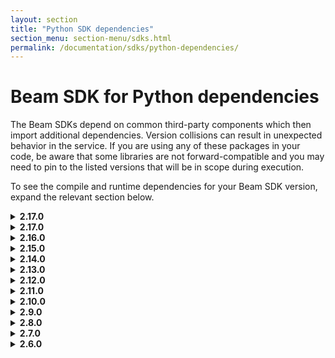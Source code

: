 ```yaml
---
layout: section
title: "Python SDK dependencies"
section_menu: section-menu/sdks.html
permalink: /documentation/sdks/python-dependencies/
---
```

<!--
Licensed under the Apache License, Version 2.0 (the "License");
you may not use this file except in compliance with the License.
You may obtain a copy of the License at

http://www.apache.org/licenses/LICENSE-2.0

Unless required by applicable law or agreed to in writing, software
distributed under the License is distributed on an "AS IS" BASIS,
WITHOUT WARRANTIES OR CONDITIONS OF ANY KIND, either express or implied.
See the License for the specific language governing permissions and
limitations under the License.
-->

# Beam SDK for Python dependencies

The Beam SDKs depend on common third-party components which then
import additional dependencies. Version collisions can result in unexpected
behavior in the service. If you are using any of these packages in your code, be
aware that some libraries are not forward-compatible and you may need to pin to
the listed versions that will be in scope during execution.

<p>To see the compile and runtime dependencies for your Beam SDK version, expand
the relevant section below.</p>

<details><summary markdown="span"><b>2.17.0</b></summary>

<p>Beam SDK for Python 2.17.0 has the following compile and runtime dependencies.</p>

<table class="table-bordered table-striped">
<tr><th>Package</th><th>Version</th></tr>
  <tr><td>avro-python3</td><td>&gt;=1.8.1,&lt;2.0.0; python_version &gt;= "3.0"</td></tr>
  <tr><td>avro</td><td>&gt;=1.8.1,&lt;2.0.0; python_version &lt; "3.0"</td></tr>
  <tr><td>cachetools</td><td>&gt;=3.1.0,&lt;4</td></tr>
  <tr><td>crcmod</td><td>&gt;=1.7,&lt;2.0</td></tr>
  <tr><td>dill</td><td>&gt;=0.3.0,&lt;0.3.1</td></tr>
  <tr><td>fastavro</td><td>&gt;=0.21.4,&lt;0.22</td></tr>
  <tr><td>funcsigs</td><td>&gt;=1.0.2,&lt;2; python_version &lt; "3.0"</td></tr>
  <tr><td>future</td><td>&gt;=0.16.0,&lt;1.0.0</td></tr>
  <tr><td>futures</td><td>&gt;=3.2.0,&lt;4.0.0; python_version &lt; "3.0"</td></tr>
  <tr><td>google-apitools</td><td>&gt;=0.5.28,&lt;0.5.29</td></tr>
  <tr><td>google-cloud-bigquery</td><td>&gt;=1.6.0,&lt;1.18.0</td></tr>
  <tr><td>google-cloud-bigtable</td><td>&gt;=0.31.1,&lt;1.1.0</td></tr>
  <tr><td>google-cloud-core</td><td>&gt;=0.28.1,&lt;2</td></tr>
  <tr><td>google-cloud-datastore</td><td>&gt;=1.7.1,&lt;1.8.0</td></tr>
  <tr><td>google-cloud-pubsub</td><td>&gt;=0.39.0,&lt;1.1.0</td></tr>
  <tr><td>googledatastore</td><td>&gt;=7.0.1,&lt;7.1; python_version &lt; "3.0"</td></tr>
  <tr><td>grpcio</td><td>&gt;=1.12.1,&lt;2</td></tr>
  <tr><td>hdfs</td><td>&gt;=2.1.0,&lt;3.0.0</td></tr>
  <tr><td>httplib2</td><td>&gt;=0.8,&lt;=0.12.0</td></tr>
  <tr><td>mock</td><td>&gt;=1.0.1,&lt;3.0.0</td></tr>
  <tr><td>oauth2client</td><td>&gt;=2.0.1,&lt;4</td></tr>
  <tr><td>proto-google-cloud-datastore-v1</td><td>&gt;=0.90.0,&lt;=0.90.4; python_version &lt; "3.0"</td></tr>
  <tr><td>protobuf</td><td>&gt;=3.5.0.post1,&lt;4</td></tr>
  <tr><td>pyarrow</td><td>&gt;=0.15.1,&lt;0.16.0; python_version &gt;= "3.0" or platform_system != "Windows"</td></tr>
  <tr><td>pydot</td><td>&gt;=1.2.0,&lt;2</td></tr>
  <tr><td>pymongo</td><td>&gt;=3.8.0,&lt;4.0.0</td></tr>
  <tr><td>python-dateutil</td><td>&gt;=2.8.0,&lt;3</td></tr>
  <tr><td>pytz</td><td>&gt;=2018.3</td></tr>
  <tr><td>pyvcf</td><td>&gt;=0.6.8,&lt;0.7.0; python_version &lt; "3.0"</td></tr>
  <tr><td>typing</td><td>&gt;=3.6.0,&lt;3.7.0; python_version &lt; "3.5.0"</td></tr>
</table>
</details>


<details><summary markdown="span"><b>2.17.0</b></summary>

<p>Beam SDK for Python 2.17.0 has the following compile and runtime dependencies.</p>

<table class="table-bordered table-striped">
<tr><th>Package</th><th>Version</th></tr>
  <tr><td>avro-python3</td><td>&gt;=1.8.1,&lt;2.0.0; python_version &gt;= "3.0"</td></tr>
  <tr><td>avro</td><td>&gt;=1.8.1,&lt;2.0.0; python_version &lt; "3.0"</td></tr>
  <tr><td>cachetools</td><td>&gt;=3.1.0,&lt;4</td></tr>
  <tr><td>crcmod</td><td>&gt;=1.7,&lt;2.0</td></tr>
  <tr><td>dill</td><td>&gt;=0.3.0,&lt;0.3.1</td></tr>
  <tr><td>fastavro</td><td>&gt;=0.21.4,&lt;0.22</td></tr>
  <tr><td>funcsigs</td><td>&gt;=1.0.2,&lt;2; python_version &lt; "3.0"</td></tr>
  <tr><td>future</td><td>&gt;=0.16.0,&lt;1.0.0</td></tr>
  <tr><td>futures</td><td>&gt;=3.2.0,&lt;4.0.0; python_version &lt; "3.0"</td></tr>
  <tr><td>google-apitools</td><td>&gt;=0.5.28,&lt;0.5.29</td></tr>
  <tr><td>google-cloud-bigquery</td><td>&gt;=1.6.0,&lt;1.18.0</td></tr>
  <tr><td>google-cloud-bigtable</td><td>&gt;=0.31.1,&lt;1.1.0</td></tr>
  <tr><td>google-cloud-core</td><td>&gt;=0.28.1,&lt;2</td></tr>
  <tr><td>google-cloud-datastore</td><td>&gt;=1.7.1,&lt;1.8.0</td></tr>
  <tr><td>google-cloud-pubsub</td><td>&gt;=0.39.0,&lt;1.1.0</td></tr>
  <tr><td>googledatastore</td><td>&gt;=7.0.1,&lt;7.1; python_version &lt; "3.0"</td></tr>
  <tr><td>grpcio</td><td>&gt;=1.12.1,&lt;2</td></tr>
  <tr><td>hdfs</td><td>&gt;=2.1.0,&lt;3.0.0</td></tr>
  <tr><td>httplib2</td><td>&gt;=0.8,&lt;=0.12.0</td></tr>
  <tr><td>mock</td><td>&gt;=1.0.1,&lt;3.0.0</td></tr>
  <tr><td>oauth2client</td><td>&gt;=2.0.1,&lt;4</td></tr>
  <tr><td>proto-google-cloud-datastore-v1</td><td>&gt;=0.90.0,&lt;=0.90.4; python_version &lt; "3.0"</td></tr>
  <tr><td>protobuf</td><td>&gt;=3.5.0.post1,&lt;4</td></tr>
  <tr><td>pyarrow</td><td>&gt;=0.15.1,&lt;0.16.0; python_version &gt;= "3.0" or platform_system != "Windows"</td></tr>
  <tr><td>pydot</td><td>&gt;=1.2.0,&lt;2</td></tr>
  <tr><td>pymongo</td><td>&gt;=3.8.0,&lt;4.0.0</td></tr>
  <tr><td>python-dateutil</td><td>&gt;=2.8.0,&lt;3</td></tr>
  <tr><td>pytz</td><td>&gt;=2018.3</td></tr>
  <tr><td>pyvcf</td><td>&gt;=0.6.8,&lt;0.7.0; python_version &lt; "3.0"</td></tr>
  <tr><td>typing</td><td>&gt;=3.6.0,&lt;3.7.0; python_version &lt; "3.5.0"</td></tr>
</table>
</details>


<details><summary markdown="span"><b>2.16.0</b></summary>

<p>Beam SDK for Python 2.16.0 has the following compile and
  runtime dependencies.</p>

<table class="table-bordered table-striped">
  <tr><th>Package</th><th>Version</th></tr>
  <tr><td>avro-python3</td><td>&gt;=1.8.1,&lt;2.0.0; python_version &gt;= "3.0"</td></tr>
  <tr><td>avro</td><td>&gt;=1.8.1,&lt;2.0.0; python_version &lt; "3.0"</td></tr>
  <tr><td>cachetools</td><td>&gt;=3.1.0,&lt;4</td></tr>
  <tr><td>crcmod</td><td>&gt;=1.7,&lt;2.0</td></tr>
  <tr><td>dill</td><td>&gt;=0.3.0,&lt;0.3.1</td></tr>
  <tr><td>fastavro</td><td>&gt;=0.21.4,&lt;0.22</td></tr>
  <tr><td>funcsigs</td><td>&gt;=1.0.2,&lt;2; python_version &lt; "3.0"</td></tr>
  <tr><td>future</td><td>&gt;=0.16.0,&lt;1.0.0</td></tr>
  <tr><td>futures</td><td>&gt;=3.2.0,&lt;4.0.0; python_version &lt; "3.0"</td></tr>
  <tr><td>google-apitools</td><td>&gt;=0.5.28,&lt;0.5.29</td></tr>
  <tr><td>google-cloud-bigquery</td><td>&gt;=1.6.0,&lt;1.18.0</td></tr>
  <tr><td>google-cloud-bigtable</td><td>&gt;=0.31.1,&lt;1.1.0</td></tr>
  <tr><td>google-cloud-core</td><td>&gt;=0.28.1,&lt;2</td></tr>
  <tr><td>google-cloud-datastore</td><td>&gt;=1.7.1,&lt;1.8.0</td></tr>
  <tr><td>google-cloud-pubsub</td><td>&gt;=0.39.0,&lt;1.1.0</td></tr>
  <tr><td>googledatastore</td><td>&gt;=7.0.1,&lt;7.1; python_version &lt; "3.0"</td></tr>
  <tr><td>grpcio</td><td>&gt;=1.12.1,&lt;2</td></tr>
  <tr><td>hdfs</td><td>&gt;=2.1.0,&lt;3.0.0</td></tr>
  <tr><td>httplib2</td><td>&gt;=0.8,&lt;=0.12.0</td></tr>
  <tr><td>mock</td><td>&gt;=1.0.1,&lt;3.0.0</td></tr>
  <tr><td>oauth2client</td><td>&gt;=2.0.1,&lt;4</td></tr>
  <tr><td>proto-google-cloud-datastore-v1</td><td>&gt;=0.90.0,&lt;=0.90.4; python_version &lt; "3.0"</td></tr>
  <tr><td>protobuf</td><td>&gt;=3.5.0.post1,&lt;4</td></tr>
  <tr><td>pyarrow</td><td>&gt;=0.11.1,&lt;0.15.0; python_version &gt;= "3.0" or platform_system != "Windows"</td></tr>
  <tr><td>pydot</td><td>&gt;=1.2.0,&lt;2</td></tr>
  <tr><td>pymongo</td><td>&gt;=3.8.0,&lt;4.0.0</td></tr>
  <tr><td>python-dateutil</td><td>&gt;=2.8.0,&lt;3</td></tr>
  <tr><td>pytz</td><td>&gt;=2018.3</td></tr>
  <tr><td>pyvcf</td><td>&gt;=0.6.8,&lt;0.7.0; python_version &lt; "3.0"</td></tr>
  <tr><td>pyyaml</td><td>&gt;=3.12,&lt;4.0.0</td></tr>
  <tr><td>typing</td><td>&gt;=3.6.0,&lt;3.7.0; python_version &lt; "3.5.0"</td></tr>
</table>

</details>

<details><summary markdown="span"><b>2.15.0</b></summary>

<p>Beam SDK for Python 2.15.0 has the following compile and
  runtime dependencies.</p>
<table class="table-bordered table-striped">
  <tr><th>Package</th><th>Version</th></tr>
  <tr><td>avro-python3</td><td>&gt;=1.8.1,&lt;2.0.0; python_version &gt;= "3.0"</td></tr>
  <tr><td>avro</td><td>&gt;=1.8.1,&lt;2.0.0; python_version &lt; "3.0"</td></tr>
  <tr><td>cachetools</td><td>&gt;=3.1.0,&lt;4</td></tr>
  <tr><td>crcmod</td><td>&gt;=1.7,&lt;2.0</td></tr>
  <tr><td>dill</td><td>&gt;=0.2.9,&lt;0.2.10</td></tr>
  <tr><td>fastavro</td><td>&gt;=0.21.4,&lt;0.22</td></tr>
  <tr><td>future</td><td>&gt;=0.16.0,&lt;1.0.0</td></tr>
  <tr><td>futures</td><td>&gt;=3.2.0,&lt;4.0.0; python_version &lt; "3.0"</td></tr>
  <tr><td>google-apitools</td><td>&gt;=0.5.28,&lt;0.5.29</td></tr>
  <tr><td>google-cloud-bigquery</td><td>&gt;=1.6.0,&lt;1.18.0</td></tr>
  <tr><td>google-cloud-bigtable</td><td>&gt;=0.31.1,&lt;0.33.0</td></tr>
  <tr><td>google-cloud-core</td><td>&gt;=0.28.1,&lt;2</td></tr>
  <tr><td>google-cloud-datastore</td><td>&gt;=1.7.1,&lt;1.8.0</td></tr>
  <tr><td>google-cloud-pubsub</td><td>&gt;=0.39.0,&lt;0.40.0</td></tr>
  <tr><td>googledatastore</td><td>&gt;=7.0.1,&lt;7.1; python_version &lt; "3.0"</td></tr>
  <tr><td>grpcio</td><td>&gt;=1.8,&lt;2</td></tr>
  <tr><td>hdfs</td><td>&gt;=2.1.0,&lt;3.0.0</td></tr>
  <tr><td>httplib2</td><td>&gt;=0.8,&lt;=0.12.0</td></tr>
  <tr><td>mock</td><td>&gt;=1.0.1,&lt;3.0.0</td></tr>
  <tr><td>oauth2client</td><td>&gt;=2.0.1,&lt;4</td></tr>
  <tr><td>proto-google-cloud-datastore-v1</td><td>&gt;=0.90.0,&lt;=0.90.4; python_version &lt; "3.0"</td></tr>
  <tr><td>protobuf</td><td>&gt;=3.5.0.post1,&lt;4</td></tr>
  <tr><td>pyarrow</td><td>&gt;=0.11.1,&lt;0.15.0; python_version &gt;= "3.0" or platform_system != "Windows"</td></tr>
  <tr><td>pydot</td><td>&gt;=1.2.0,&lt;2</td></tr>
  <tr><td>pymongo</td><td>&gt;=3.8.0,&lt;4.0.0</td></tr>
  <tr><td>pytz</td><td>&gt;=2018.3</td></tr>
  <tr><td>pyvcf</td><td>&gt;=0.6.8,&lt;0.7.0; python_version &lt; "3.0"</td></tr>
  <tr><td>pyyaml</td><td>&gt;=3.12,&lt;4.0.0</td></tr>
  <tr><td>typing</td><td>&gt;=3.6.0,&lt;3.7.0; python_version &lt; "3.5.0"</td></tr>
</table>

</details>

<details><summary markdown="span"><b>2.14.0</b></summary>

<p>Beam SDK for Python 2.14.0 has the following compile and
  runtime dependencies.</p>
<table class="table-bordered table-striped">
  <tr><th>Package</th><th>Version</th></tr>
  <tr><td>avro-python3</td><td>&gt;=1.8.1,&lt;2.0.0; python_version &gt;= "3.0"</td></tr>
  <tr><td>avro</td><td>&gt;=1.8.1,&lt;2.0.0; python_version &lt; "3.0"</td></tr>
  <tr><td>cachetools</td><td>&gt;=3.1.0,&lt;4</td></tr>
  <tr><td>crcmod</td><td>&gt;=1.7,&lt;2.0</td></tr>
  <tr><td>dill</td><td>&gt;=0.2.9,&lt;0.2.10</td></tr>
  <tr><td>fastavro</td><td>&gt;=0.21.4,&lt;0.22</td></tr>
  <tr><td>future</td><td>&gt;=0.16.0,&lt;1.0.0</td></tr>
  <tr><td>futures</td><td>&gt;=3.2.0,&lt;4.0.0; python_version &lt; "3.0"</td></tr>
  <tr><td>google-apitools</td><td>&gt;=0.5.28,&lt;0.5.29</td></tr>
  <tr><td>google-cloud-bigquery</td><td>&gt;=1.6.0,&lt;1.7.0</td></tr>
  <tr><td>google-cloud-bigtable</td><td>&gt;=0.31.1,&lt;0.33.0</td></tr>
  <tr><td>google-cloud-core</td><td>&gt;=0.28.1,&lt;0.30.0</td></tr>
  <tr><td>google-cloud-datastore</td><td>&gt;=1.7.1,&lt;1.8.0</td></tr>
  <tr><td>google-cloud-pubsub</td><td>&gt;=0.39.0,&lt;0.40.0</td></tr>
  <tr><td>googledatastore</td><td>&gt;=7.0.1,&lt;7.1; python_version &lt; "3.0"</td></tr>
  <tr><td>grpcio</td><td>&gt;=1.8,&lt;2</td></tr>
  <tr><td>hdfs</td><td>&gt;=2.1.0,&lt;3.0.0</td></tr>
  <tr><td>httplib2</td><td>&gt;=0.8,&lt;=0.12.0</td></tr>
  <tr><td>mock</td><td>&gt;=1.0.1,&lt;3.0.0</td></tr>
  <tr><td>oauth2client</td><td>&gt;=2.0.1,&lt;4</td></tr>
  <tr><td>proto-google-cloud-datastore-v1</td><td>&gt;=0.90.0,&lt;=0.90.4; python_version &lt; "3.0"</td></tr>
  <tr><td>protobuf</td><td>&gt;=3.5.0.post1,&lt;4</td></tr>
  <tr><td>pyarrow</td><td>&gt;=0.11.1,&lt;0.15.0; python_version &gt;= "3.0" or platform_system != "Windows"</td></tr>
  <tr><td>pydot</td><td>&gt;=1.2.0,&lt;1.3</td></tr>
  <tr><td>pymongo</td><td>&gt;=3.8.0,&lt;4.0.0</td></tr>
  <tr><td>pytz</td><td>&gt;=2018.3</td></tr>
  <tr><td>pyvcf</td><td>&gt;=0.6.8,&lt;0.7.0; python_version &lt; "3.0"</td></tr>
  <tr><td>pyyaml</td><td>&gt;=3.12,&lt;4.0.0</td></tr>
  <tr><td>typing</td><td>&gt;=3.6.0,&lt;3.7.0; python_version &lt; "3.5.0"</td></tr>
</table>

</details>

<details><summary markdown="span"><b>2.13.0</b></summary>

<p>Beam SDK for Python 2.13.0 has the following compile and
  runtime dependencies.</p> 
 
<table class="table-bordered table-striped">
  <tr><th>Package</th><th>Version</th></tr>
  <tr><td>avro-python3</td><td>&gt;=1.8.1,&lt;2.0.0; python_version &gt;= "3.0"</td></tr>
  <tr><td>avro</td><td>&gt;=1.8.1,&lt;2.0.0; python_version &lt; "3.0"</td></tr>
  <tr><td>cachetools</td><td>&gt;=3.1.0,&lt;4</td></tr>
  <tr><td>crcmod</td><td>&gt;=1.7,&lt;2.0</td></tr>
  <tr><td>dill</td><td>&gt;=0.2.9,&lt;0.2.10</td></tr>
  <tr><td>fastavro</td><td>&gt;=0.21.4,&lt;0.22</td></tr>
  <tr><td>future</td><td>&gt;=0.16.0,&lt;1.0.0</td></tr>
  <tr><td>futures</td><td>&gt;=3.2.0,&lt;4.0.0; python_version &lt; "3.0"</td></tr>
  <tr><td>google-apitools</td><td>&gt;=0.5.28,&lt;0.5.29</td></tr>
  <tr><td>google-cloud-bigquery</td><td>&gt;=1.6.0,&lt;1.7.0</td></tr>
  <tr><td>google-cloud-bigtable</td><td>&gt;=0.31.1,&lt;0.33.0</td></tr>
  <tr><td>google-cloud-core</td><td>&gt;=0.28.1,&lt;0.30.0</td></tr>
  <tr><td>google-cloud-datastore</td><td>&gt;=1.7.1,&lt;1.8.0</td></tr>
  <tr><td>google-cloud-pubsub</td><td>&gt;=0.39.0,&lt;0.40.0</td></tr>
  <tr><td>googledatastore</td><td>&gt;=7.0.1,&lt;7.1; python_version &lt; "3.0"</td></tr>
  <tr><td>grpcio</td><td>&gt;=1.8,&lt;2</td></tr>
  <tr><td>hdfs</td><td>&gt;=2.1.0,&lt;3.0.0</td></tr>
  <tr><td>httplib2</td><td>&gt;=0.8,&lt;=0.12.0</td></tr>
  <tr><td>mock</td><td>&gt;=1.0.1,&lt;3.0.0</td></tr>
  <tr><td>oauth2client</td><td>&gt;=2.0.1,&lt;4</td></tr>
  <tr><td>proto-google-cloud-datastore-v1</td><td>&gt;=0.90.0,&lt;=0.90.4; python_version &lt; "3.0"</td></tr>
  <tr><td>protobuf</td><td>&gt;=3.5.0.post1,&lt;4</td></tr>
  <tr><td>pyarrow</td><td>&gt;=0.11.1,&lt;0.14.0; python_version &gt;= "3.0" or platform_system != "Windows"</td></tr>
  <tr><td>pydot</td><td>&gt;=1.2.0,&lt;1.3</td></tr>
  <tr><td>pytz</td><td>&gt;=2018.3</td></tr>
  <tr><td>pyvcf</td><td>&gt;=0.6.8,&lt;0.7.0; python_version &lt; "3.0"</td></tr>
  <tr><td>pyyaml</td><td>&gt;=3.12,&lt;4.0.0</td></tr>
  <tr><td>typing</td><td>&gt;=3.6.0,&lt;3.7.0; python_version &lt; "3.5.0"</td></tr>
</table>

</details>

<details><summary markdown="span"><b>2.12.0</b></summary>

<p>Beam SDK for Python 2.12.0 has the following compile and
  runtime dependencies.</p>

<table class="table-bordered table-striped">
  <tr><th>Package</th><th>Version</th></tr>
  <tr><td>avro-python3</td><td>&gt;=1.8.1,&lt;2.0.0; python_version &gt;= "3.0"</td></tr>
  <tr><td>avro</td><td>&gt;=1.8.1,&lt;2.0.0; python_version &lt; "3.0"</td></tr>
  <tr><td>crcmod</td><td>&gt;=1.7,&lt;2.0</td></tr>
  <tr><td>dill</td><td>&gt;=0.2.9,&lt;0.2.10</td></tr>
  <tr><td>fastavro</td><td>&gt;=0.21.4,&lt;0.22</td></tr>
  <tr><td>future</td><td>&gt;=0.16.0,&lt;1.0.0</td></tr>
  <tr><td>futures</td><td>&gt;=3.2.0,&lt;4.0.0; python_version &lt; "3.0"</td></tr>
  <tr><td>google-apitools</td><td>&gt;=0.5.26,&lt;0.5.27</td></tr>
  <tr><td>google-cloud-bigquery</td><td>&gt;=1.6.0,&lt;1.7.0</td></tr>
  <tr><td>google-cloud-bigtable</td><td>==0.31.1</td></tr>
  <tr><td>google-cloud-core</td><td>==0.28.1</td></tr>
  <tr><td>google-cloud-pubsub</td><td>==0.39.0</td></tr>
  <tr><td>googledatastore</td><td>&gt;=7.0.1,&lt;7.1; python_version &lt; "3.0"</td></tr>
  <tr><td>grpcio</td><td>&gt;=1.8,&lt;2</td></tr>
  <tr><td>hdfs</td><td>&gt;=2.1.0,&lt;3.0.0</td></tr>
  <tr><td>httplib2</td><td>&gt;=0.8,&lt;=0.11.3</td></tr>
  <tr><td>mock</td><td>&gt;=1.0.1,&lt;3.0.0</td></tr>
  <tr><td>oauth2client</td><td>&gt;=2.0.1,&lt;4</td></tr>
  <tr><td>proto-google-cloud-datastore-v1</td><td>&gt;=0.90.0,&lt;=0.90.4</td></tr>
  <tr><td>protobuf</td><td>&gt;=3.5.0.post1,&lt;4</td></tr>
  <tr><td>pyarrow</td><td>&gt;=0.11.1,&lt;0.12.0; python_version &gt;= "3.0" or platform_system != "Windows"</td></tr>
  <tr><td>pydot</td><td>&gt;=1.2.0,&lt;1.3</td></tr>
  <tr><td>pytz</td><td>&gt;=2018.3</td></tr>
  <tr><td>pyvcf</td><td>&gt;=0.6.8,&lt;0.7.0; python_version &lt; "3.0"</td></tr>
  <tr><td>pyyaml</td><td>&gt;=3.12,&lt;4.0.0</td></tr>
  <tr><td>typing</td><td>&gt;=3.6.0,&lt;3.7.0; python_version &lt; "3.5.0"</td></tr>
</table>

</details>

<details><summary markdown="span"><b>2.11.0</b></summary>

<p>Beam SDK for Python 2.11.0 has the following compile and
  runtime dependencies.</p>

<table class="table-bordered table-striped">
  <tr><th>Package</th><th>Version</th></tr>
  <tr><td>avro-python3</td><td>&gt;=1.8.1,&lt;2.0.0; python_version &gt;= "3.0"</td></tr>
  <tr><td>avro</td><td>&gt;=1.8.1,&lt;2.0.0; python_version &lt; "3.0"</td></tr>
  <tr><td>crcmod</td><td>&gt;=1.7,&lt;2.0</td></tr>
  <tr><td>dill</td><td>&gt;=0.2.9,&lt;0.2.10</td></tr>
  <tr><td>fastavro</td><td>&gt;=0.21.4,&lt;0.22</td></tr>
  <tr><td>future</td><td>&gt;=0.16.0,&lt;1.0.0</td></tr>
  <tr><td>futures</td><td>&gt;=3.2.0,&lt;4.0.0; python_version &lt; "3.0"</td></tr>
  <tr><td>google-apitools</td><td>&gt;=0.5.26,&lt;0.5.27</td></tr>
  <tr><td>google-cloud-bigquery</td><td>&gt;=1.6.0,&lt;1.7.0</td></tr>
  <tr><td>google-cloud-bigtable</td><td>==0.31.1</td></tr>
  <tr><td>google-cloud-core</td><td>==0.28.1</td></tr>
  <tr><td>google-cloud-pubsub</td><td>==0.39.0</td></tr>
  <tr><td>googledatastore</td><td>&gt;=7.0.1,&lt;7.1; python_version &lt; "3.0"</td></tr>
  <tr><td>grpcio</td><td>&gt;=1.8,&lt;2</td></tr>
  <tr><td>hdfs</td><td>&gt;=2.1.0,&lt;3.0.0</td></tr>
  <tr><td>httplib2</td><td>&gt;=0.8,&lt;=0.11.3</td></tr>
  <tr><td>mock</td><td>&gt;=1.0.1,&lt;3.0.0</td></tr>
  <tr><td>oauth2client</td><td>&gt;=2.0.1,&lt;4</td></tr>
  <tr><td>proto-google-cloud-datastore-v1</td><td>&gt;=0.90.0,&lt;=0.90.4</td></tr>
  <tr><td>protobuf</td><td>&gt;=3.5.0.post1,&lt;4</td></tr>
  <tr><td>pyarrow</td><td>&gt;=0.11.1,&lt;0.12.0; python_version &gt;= "3.0" or platform_system != "Windows"</td></tr>
  <tr><td>pydot</td><td>&gt;=1.2.0,&lt;1.3</td></tr>
  <tr><td>pytz</td><td>&gt;=2018.3</td></tr>
  <tr><td>pyvcf</td><td>&gt;=0.6.8,&lt;0.7.0; python_version &lt; "3.0"</td></tr>
  <tr><td>pyyaml</td><td>&gt;=3.12,&lt;4.0.0</td></tr>
  <tr><td>typing</td><td>&gt;=3.6.0,&lt;3.7.0; python_version &lt; "3.5.0"</td></tr>
</table>

</details>

<details><summary markdown="span"><b>2.10.0</b></summary>

<p>Beam SDK for Python 2.10.0 has the following compile and
  runtime dependencies.</p>

<table class="table-bordered table-striped">
  <tr><th>Package</th><th>Version</th></tr>
  <tr><td>avro-python3</td><td>&gt;=1.8.1,&lt;2.0.0; python_version &gt;= "3.0"</td></tr>
  <tr><td>avro</td><td>&gt;=1.8.1,&lt;2.0.0; python_version &lt; "3.0"</td></tr>
  <tr><td>crcmod</td><td>&gt;=1.7,&lt;2.0</td></tr>
  <tr><td>dill</td><td>&gt;=0.2.9,&lt;0.2.10</td></tr>
  <tr><td>fastavro</td><td>&gt;=0.21.4,&lt;0.22</td></tr>
  <tr><td>future</td><td>&gt;=0.16.0,&lt;1.0.0</td></tr>
  <tr><td>futures</td><td>&gt;=3.1.1,&lt;4.0.0</td></tr>
  <tr><td>google-apitools</td><td>&gt;=0.5.23,&lt;=0.5.24</td></tr>
  <tr><td>google-cloud-bigquery</td><td>&gt;=1.6.0,&lt;1.7.0</td></tr>
  <tr><td>google-cloud-pubsub</td><td>==0.39.0</td></tr>
  <tr><td>googledatastore</td><td>&gt;=7.0.1,&lt;7.1; python_version &lt; "3.0"</td></tr>
  <tr><td>grpcio</td><td>&gt;=1.8,&lt;2</td></tr>
  <tr><td>hdfs</td><td>&gt;=2.1.0,&lt;3.0.0</td></tr>
  <tr><td>httplib2</td><td>&gt;=0.8,&lt;=0.11.3</td></tr>
  <tr><td>mock</td><td>&gt;=1.0.1,&lt;3.0.0</td></tr>
  <tr><td>oauth2client</td><td>&gt;=2.0.1,&lt;4</td></tr>
  <tr><td>proto-google-cloud-datastore-v1</td><td>&gt;=0.90.0,&lt;=0.90.4</td></tr>
  <tr><td>protobuf</td><td>&gt;=3.5.0.post1,&lt;4</td></tr>
  <tr><td>pyarrow</td><td>&gt;=0.11.1,&lt;0.12.0; python_version &gt;= "3.0" or platform_system != "Windows"</td></tr>
  <tr><td>pydot</td><td>&gt;=1.2.0,&lt;1.3</td></tr>
  <tr><td>pytz</td><td>&gt;=2018.3</td></tr>
  <tr><td>pyvcf</td><td>&gt;=0.6.8,&lt;0.7.0</td></tr>
  <tr><td>pyyaml</td><td>&gt;=3.12,&lt;4.0.0</td></tr>
  <tr><td>typing</td><td>&gt;=3.6.0,&lt;3.7.0; python_version &lt; "3.5.0"</td></tr>
</table>

</details>

<details><summary markdown="span"><b>2.9.0</b></summary>

<p>Beam SDK for Python 2.9.0 has the following compile and
  runtime dependencies.</p>

<table class="table-bordered table-striped">
  <tr><th>Package</th><th>Version</th></tr>
  <tr><td>avro</td><td>&gt;=1.8.1, &lt;2.0.0</td></tr>
  <tr><td>crcmod</td><td>&gt;=1.7, &lt;2.0</td></tr>
  <tr><td>dill</td><td>&gt;=0.2.6, &lt;=0.2.8.2</td></tr>
  <tr><td>fastavro</td><td>&gt;=0.21.4, &lt;0.22</td></tr>
  <tr><td>future</td><td>&gt;=0.16.0, &lt;1.0.0</td></tr>
  <tr><td>futures</td><td>&gt;=3.1.1, &lt;4.0.0</td></tr>
  <tr><td>google-apitools</td><td>&gt;=0.5.23, &lt;0.5.24</td></tr>
  <tr><td>google-cloud-pubsub</td><td>==0.35.4</td></tr>
  <tr><td>google-cloud-bigquery</td><td>&gt;=1.6.0, &lt;1.7.0</td></tr>
  <tr><td>googledatastore</td><td>&gt;=7.0.1, &lt;7.1</td></tr>
  <tr><td>grpcio</td><td>&gt;=1.8, &lt;2</td></tr>
  <tr><td>hdfs</td><td>&gt;=2.1.0, &lt;3.0.0</td></tr>
  <tr><td>httplib2</td><td>&gt;=0.8, &lt;=0.11.3</td></tr>
  <tr><td>mock</td><td>&gt;=1.0.1, &lt;3.0.0</td></tr>
  <tr><td>nose</td><td>&gt;=1.3.7</td></tr>
  <tr><td>numpy</td><td>&gt;=1.14.3, &lt;2</td></tr>
  <tr><td>oauth2client</td><td>&gt;=2.0.1, &lt;4</td></tr>
  <tr><td>parameterized</td><td>&gt;=0.6.0, &lt;0.7.0</td></tr>
  <tr><td>proto-google-cloud-datastore-v1</td><td>&gt;=0.90.0, &lt;0.90.4</td></tr>
  <tr><td>protobuf</td><td>&gt;=3.5.0.post1, &lt;4</td></tr>
  <tr><td>pydot</td><td>&gt;=1.2.0, &lt;1.3</td></tr>
  <tr><td>pyhamcrest</td><td>&gt;=1.9, &lt;2.0</td></tr>
  <tr><td>pytz</td><td>&gt;=2018.3, &lt;=2018.4</td></tr>
  <tr><td>pyyaml</td><td>&gt;=3.12, &lt;4.0.0</td></tr>
  <tr><td>pyvcf</td><td>&gt;=0.6.8, &lt;0.7.0</td></tr>
  <tr><td>typing</td><td>&gt;=3.6.0, &lt;3.7.0</td></tr>
</table>

</details>

<details><summary markdown="span"><b>2.8.0</b></summary>

<p>Beam SDK for Python 2.8.0 has the following compile and
  runtime dependencies.</p>

<table class="table-bordered table-striped">
  <tr><th>Package</th><th>Version</th></tr>
  <tr><td>avro</td><td>&gt;=1.8.1, &lt;2.0.0</td></tr>
  <tr><td>crcmod</td><td>&gt;=1.7, &lt;2.0</td></tr>
  <tr><td>dill</td><td>&gt;=0.2.6, &lt;=0.2.8.2</td></tr>
  <tr><td>fastavro</td><td>&gt;=0.21.4, &lt;0.22</td></tr>
  <tr><td>future</td><td>&gt;=0.16.0, &lt;1.0.0</td></tr>
  <tr><td>futures</td><td>&gt;=3.1.1, &lt;4.0.0</td></tr>
  <tr><td>google-apitools</td><td>&gt;=0.5.18, &lt;0.5.20</td></tr>
  <tr><td>google-cloud-pubsub</td><td>==0.26.0</td></tr>
  <tr><td>google-cloud-bigquery</td><td>==0.25.0</td></tr>
  <tr><td>googledatastore</td><td>==7.0.1</td></tr>
  <tr><td>grpcio</td><td>&gt;=1.8, &lt;2</td></tr>
  <tr><td>hdfs</td><td>&gt;=2.1.0, &lt;3.0.0</td></tr>
  <tr><td>httplib2</td><td>&gt;=0.8, &lt;=0.11.3</td></tr>
  <tr><td>mock</td><td>&gt;=1.0.1, &lt;3.0.0</td></tr>
  <tr><td>nose</td><td>&gt;=1.3.7</td></tr>
  <tr><td>numpy</td><td>&gt;=1.14.3, &lt;2</td></tr>
  <tr><td>oauth2client</td><td>&gt;=2.0.1, &lt;5</td></tr>
  <tr><td>parameterized</td><td>&gt;=0.6.0, &lt;0.7.0</td></tr>
  <tr><td>proto-google-cloud-datastore-v1</td><td>&gt;=0.90.0, &lt;0.90.4</td></tr>
  <tr><td>proto-google-cloud-pubsub-v1</td><td>==0.15.4</td></tr>
  <tr><td>protobuf</td><td>&gt;=3.5.0.post1, &lt;4</td></tr>
  <tr><td>pydot</td><td>&gt;=1.2.0, &lt;1.3</td></tr>
  <tr><td>pyhamcrest</td><td>&gt;=1.9, &lt;2.0</td></tr>
  <tr><td>pytz</td><td>&gt;=2018.3, &lt;=2018.4</td></tr>
  <tr><td>pyyaml</td><td>&gt;=3.12, &lt;4.0.0</td></tr>
  <tr><td>pyvcf</td><td>&gt;=0.6.8, &lt;0.7.0</td></tr>
  <tr><td>typing</td><td>&gt;=3.6.0, &lt;3.7.0</td></tr>
</table>

</details>

<details><summary markdown="span"><b>2.7.0</b></summary>

<p>Beam SDK for Python 2.7.0 has the following compile and
  runtime dependencies.</p>

<table class="table-bordered table-striped">
  <tr><th>Package</th><th>Version</th></tr>
  <tr><td>avro</td><td>&gt;=1.8.1, &lt;2.0.0</td></tr>
  <tr><td>crcmod</td><td>&gt;=1.7, &lt;2.0</td></tr>
  <tr><td>dill</td><td>&gt;=0.2.6, &lt;=0.2.8.2</td></tr>
  <tr><td>fastavro</td><td>==0.19.7</td></tr>
  <tr><td>future</td><td>&gt;=0.16.0, &lt;1.0.0</td></tr>
  <tr><td>futures</td><td>&gt;=3.1.1, &lt;4.0.0</td></tr>
  <tr><td>google-apitools</td><td>&gt;=0.5.18, &lt;0.5.20</td></tr>
  <tr><td>google-cloud-pubsub</td><td>==0.26.0</td></tr>
  <tr><td>google-cloud-bigquery</td><td>==0.25.0</td></tr>
  <tr><td>googledatastore</td><td>==7.0.1</td></tr>
  <tr><td>grpcio</td><td>&gt;=1.8, &lt;2</td></tr>
  <tr><td>hdfs</td><td>&gt;=2.1.0, &lt;3.0.0</td></tr>
  <tr><td>httplib2</td><td>&gt;=0.8, &lt;=0.11.3</td></tr>
  <tr><td>mock</td><td>&gt;=1.0.1, &lt;3.0.0</td></tr>
  <tr><td>nose</td><td>&gt;=1.3.7</td></tr>
  <tr><td>numpy</td><td>&gt;=1.14.3, &lt;2</td></tr>
  <tr><td>oauth2client</td><td>&gt;=2.0.1, &lt;5</td></tr>
  <tr><td>proto-google-cloud-datastore-v1</td><td>&gt;=0.90.0, &lt;0.90.4</td></tr>
  <tr><td>proto-google-cloud-pubsub-v1</td><td>==0.15.4</td></tr>
  <tr><td>protobuf</td><td>&gt;=3.5.0.post1, &lt;4</td></tr>
  <tr><td>pydot</td><td>&gt;=1.2.0, &lt;1.3</td></tr>
  <tr><td>pyhamcrest</td><td>&gt;=1.9, &lt;2.0</td></tr>
  <tr><td>pytz</td><td>&gt;=2018.3, &lt;=2018.4</td></tr>
  <tr><td>pyyaml</td><td>&gt;=3.12, &lt;4.0.0</td></tr>
  <tr><td>pyvcf</td><td>&gt;=0.6.8, &lt;0.7.0</td></tr>
  <tr><td>six</td><td>&gt;=1.9, &lt;1.12</td></tr>
  <tr><td>typing</td><td>&gt;=3.6.0, &lt;3.7.0</td></tr>
</table>

</details>

<details><summary markdown="span"><b>2.6.0</b></summary>

<p>Beam SDK for Python 2.6.0 has the following compile and
  runtime dependencies.</p>

<table class="table-bordered table-striped">
  <tr><th>Package</th><th>Version</th></tr>
  <tr><td>avro</td><td>&gt;=1.8.1,&lt;2.0.0</td></tr>
  <tr><td>crcmod</td><td>&gt;=1.7,&lt;2.0</td></tr>
  <tr><td>dill</td><td>&gt;=0.2.6,&lt;=0.2.8.2</td></tr>
  <tr><td>future</td><td>&gt;=0.16.0,&lt;1.0.0</td></tr>
  <tr><td>futures</td><td>&gt;=3.1.1,&lt;4.0.0</td></tr>
  <tr><td>google-apitools</td><td>&gt;=0.5.18,&lt;=0.5.20</td></tr>
  <tr><td>google-cloud-bigquery</td><td>==0.25.0</td></tr>
  <tr><td>google-cloud-pubsub</td><td>==0.26.0</td></tr>
  <tr><td>googledatastore</td><td>==7.0.1</td></tr>
  <tr><td>grpcio</td><td>&gt;=1.8,&lt;2</td></tr>
  <tr><td>hdfs</td><td>&gt;=2.1.0,&lt;3.0.0</td></tr>
  <tr><td>httplib2</td><td>&gt;=0.8,&lt;=0.11.3</td></tr>
  <tr><td>mock</td><td>&gt;=1.0.1,&lt;3.0.0</td></tr>
  <tr><td>oauth2client</td><td>&gt;=2.0.1,&lt;5</td></tr>
  <tr><td>proto-google-cloud-datastore-v1</td><td>&gt;=0.90.0,&lt;=0.90.4</td></tr>
  <tr><td>proto-google-cloud-pubsub-v1</td><td>==0.15.4</td></tr>
  <tr><td>protobuf</td><td>&gt;=3.5.0.post1,&lt;4</td></tr>
  <tr><td>pydot</td><td>&gt;=1.2.0,&lt;1.3</td></tr>
  <tr><td>pytz</td><td>&gt;=2018.3,&lt;=2018.4</td></tr>
  <tr><td>pyvcf</td><td>&gt;=0.6.8,&lt;0.7.0</td></tr>
  <tr><td>pyyaml</td><td>&gt;=3.12,&lt;4.0.0</td></tr>
  <tr><td>six</td><td>&gt;=1.9,&lt;1.12</td></tr>
  <tr><td>typing</td><td>&gt;=3.6.0,&lt;3.7.0</td></tr>
</table>

</details>
